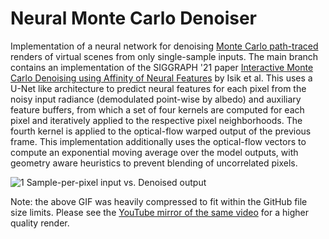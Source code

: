 # Neural Monte Carlo Denoiser
Implementation of a neural network for denoising [Monte Carlo path-traced](https://en.wikipedia.org/wiki/Path_tracing) renders of virtual scenes from only single-sample inputs. The main branch contains an implementation of the SIGGRAPH '21 paper [Interactive Monte Carlo Denoising using Affinity of Neural Features](https://www.mustafaisik.net/pdfs/isik2021-anf.pdf) by Isik et al. This uses a U-Net like architecture to predict neural features for each pixel from the noisy input radiance (demodulated point-wise by albedo) and auxiliary feature buffers, from which a set of four kernels are computed for each pixel and iteratively applied to the respective pixel neighborhoods. The fourth kernel is applied to the optical-flow warped output of the previous frame. This implementation additionally uses the optical-flow vectors to compute an exponential moving average over the model outputs, with geometry aware heuristics to prevent blending of uncorrelated pixels.

![1 Sample-per-pixel input vs. Denoised output](videos/comparison-anf.gif)

Note: the above GIF was heavily compressed to fit within the GitHub file size limits. Please see the [YouTube mirror of the same video](https://www.youtube.com/watch?v=_xkhUjZIMFE) for a higher quality render.

